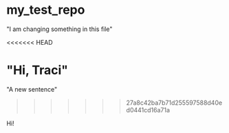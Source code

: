 
# my_test_repo

"I am changing something in this file"

<<<<<<< HEAD

"Hi, Traci"
=======
"A new sentence"
>>>>>>> 27a8c42ba7b71d255597588d40ed0441cd16a71a

Hi!